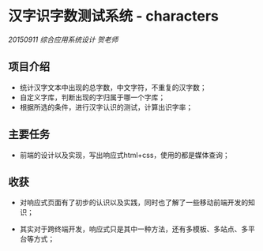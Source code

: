 # 汉字识字数测试系统 - characters
<em> 20150911 综合应用系统设计 贺老师</em>

## 项目介绍
* 统计汉字文本中出现的总字数，中文字符，不重复的汉字数；
* 自定义字库，判断出现的字归属于哪一个字库；
* 根据所选的条件，进行汉字认识的测试，计算出识字率；

## 主要任务
* 前端的设计以及实现，写出响应式html+css，使用的都是媒体查询；

## 收获
* 对响应式页面有了初步的认识以及实践，同时也了解了一些移动前端开发的知识；
+ 其实对于跨终端开发，响应式只是其中一种方法，还有多模板、多站点、多平台等方式；